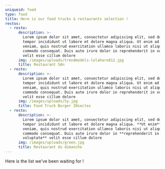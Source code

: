 ```yaml
---
uniqueid: food	
type: food
title: Here is our food trucks & restaurants selection !
restos:
  - resto:
      description: >-
        Lorem ipsum dolor sit amet, consectetur adipiscing elit, sed do eiusmod
        tempor incididunt ut labore et dolore magna aliqua. Ut enim ad minim
        veniam, quis nostrud exercitation ullamco laboris nisi ut aliquip ex ea
        commodo consequat. Duis aute irure dolor in reprehenderit in voluptate
        velit esse cillum dolore
      img: /images/uploads/trendmodels-lolaharo012.jpg
      title: Restaurant SAn
  - resto:
      description: >-
        Lorem ipsum dolor sit amet, consectetur adipiscing elit, sed do eiusmod
        tempor incididunt ut labore et dolore magna aliqua. Ut enim ad minim
        veniam, quis nostrud exercitation ullamco laboris nisi ut aliquip ex ea
        commodo consequat. Duis aute irure dolor in reprehenderit in voluptate
        velit esse cillum dolore
      img: /images/uploads/5y.jpg
      title: Food Truck Burger INsectes
  - resto:
      description: >-
        Lorem ipsum dolor sit amet, consectetur adipiscing elit, sed do eiusmod
        tempor incididunt ut labore et dolore magna aliqua. **Ut enim** ad minim
        veniam, quis nostrud exercitation ullamco laboris nisi ut aliquip ex ea
        commodo consequat. Duis aute irure dolor in **reprehenderit in
        voluptate** velit esse cillum dolore
      img: /images/uploads/green.jpg
      title: Restaurant du dimanche
---
```

Here is the list we've been waiting for !
